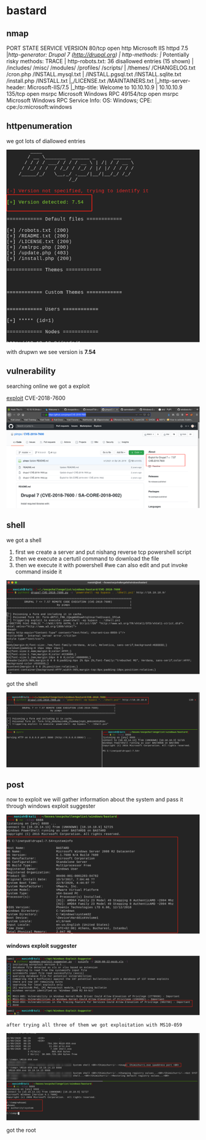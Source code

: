 # bastard



## nmap



PORT      STATE SERVICE VERSION
80/tcp    open  http    Microsoft IIS httpd 7.5
|_http-generator: Drupal 7 (http://drupal.org)
| http-methods: 
|_  Potentially risky methods: TRACE
| http-robots.txt: 36 disallowed entries (15 shown)
| /includes/ /misc/ /modules/ /profiles/ /scripts/ 
| /themes/ /CHANGELOG.txt /cron.php /INSTALL.mysql.txt 
| /INSTALL.pgsql.txt /INSTALL.sqlite.txt /install.php /INSTALL.txt 
|_/LICENSE.txt /MAINTAINERS.txt
|_http-server-header: Microsoft-IIS/7.5
|_http-title: Welcome to 10.10.10.9 | 10.10.10.9
135/tcp   open  msrpc   Microsoft Windows RPC
49154/tcp open  msrpc   Microsoft Windows RPC
Service Info: OS: Windows; CPE: cpe:/o:microsoft:windows



## httpenumeration

we got lots of diallowed entries

![image-20200822210154250](bastard.assets/image-20200822210154250.png)

with drupwn we see version is **7.54**





## vulnerability

searching online we got a exploit

[exploit](https://github.com/pimps/CVE-2018-7600) CVE-2018-7600

![image-20200822210351951](bastard.assets/image-20200822210351951.png)



## shell

we got a shell 

1. first we create a server and put nishang reverse tcp powershell script
2. then we execute a certutil command to download the file
3. then we execute it with powershell #we can also edit and put invoke command inside it



![image-20200822210450385](bastard.assets/image-20200822210450385.png)





got the shell

![image-20200822211141628](bastard.assets/image-20200822211141628.png)



## post



now to exploit we will gather information about the system and pass it through windows exploit suggester

![image-20200822211258008](bastard.assets/image-20200822211258008.png)





#### windows exploit suggester



![image-20200822211441179](bastard.assets/image-20200822211441179.png)

```
after trying all three of them we got exploitation with MS10-059
```

![image-20200822211743514](bastard.assets/image-20200822211743514.png)

got the root




